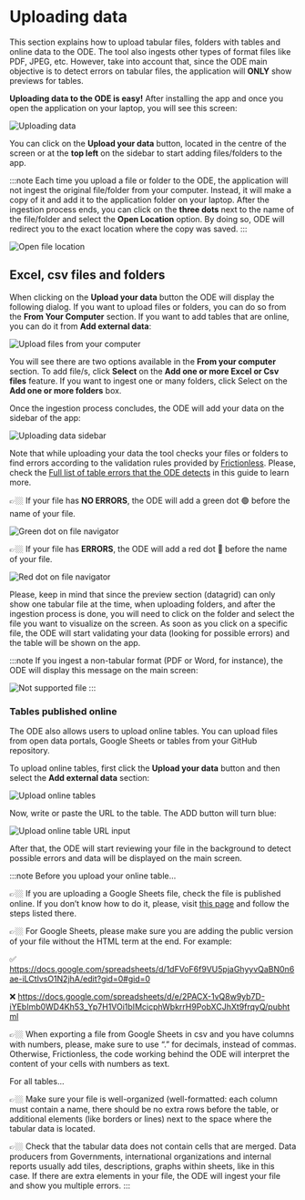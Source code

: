 # Uploading data

This section explains how to upload tabular files, folders with tables and online data to the ODE. The tool also ingests other types of format files like PDF, JPEG, etc. However, take into account that, since the ODE main objective is to detect errors on tabular files, the application will **ONLY** show previews for tables.

**Uploading data to the ODE is easy!** After installing the app and once you open the application on your laptop, you will see this screen:

![Uploading data](./assets/uploading-data/uploading-data.png)

You can click on the **Upload your data** button, located in the centre of the screen or at the **top left** on the sidebar to start adding files/folders to the app.

:::note
Each time you upload a file or folder to the ODE, the application will not ingest the original file/folder from your computer. Instead, it will make a copy of it and add it to the application folder on your laptop. After the ingestion process ends, you can click on the **three dots** next to the name of the file/folder and select the **Open Location** option. By doing so, ODE will redirect you to the exact location where the copy was saved.
:::

![Open file location](./assets/uploading-data/open-location.png)

## Excel, csv files and folders

When clicking on the **Upload your data** button the ODE will display the following dialog. If you want to upload files or folders, you can do so from the **From Your Computer** section. If you want to add tables that are online, you can do it from **Add external data**:

![Upload files from your computer](./assets/uploading-data/uploading-data-1.png)

You will see there are two options available in the **From your computer** section. To add file/s, click **Select** on the **Add one or more Excel or Csv files** feature. If you want to ingest one or many folders, click Select on the **Add one or more folders** box.

Once the ingestion process concludes, the ODE will add your data on the sidebar of the app:

![Uploading data sidebar](./assets/uploading-data/uploading-data-sidebar.png)

Note that while uploading your data the tool checks your files or folders to find errors according to the validation rules provided by [Frictionless](https://framework.frictionlessdata.io/). Please, check the [Full list of table errors that the ODE detects](/documentation/table-error-list) in this guide to learn more.

👉🏼 If your file has **NO ERRORS**, the ODE will add a green dot 🟢 before the name of your file.

![Green dot on file navigator](./assets/uploading-data/green-dot.png)

👉🏼 If your file has **ERRORS**, the ODE will add a red dot 🔴 before the name of your file.

![Red dot on file navigator](./assets/uploading-data/red-dot.png)

Please, keep in mind that since the preview section (datagrid) can only show one tabular file at the time, when uploading folders, and after the ingestion process is done, you will need to click on the folder and select the file you want to visualize on the screen. As soon as you click on a specific file, the ODE will start validating your data (looking for possible errors) and the table will be shown on the app.

:::note
If you ingest a non-tabular format (PDF or Word, for instance), the ODE will display this message on the main screen:

![Not supported file](./assets/uploading-data/not-supported-file.png)
:::

### Tables published online

The ODE also allows users to upload online tables. You can upload files from open data portals, Google Sheets or tables from your GitHub repository.

To upload online tables, first click the **Upload your data** button and then select the **Add external data** section:

![Upload online tables](./assets/uploading-data/tables-published-online.png)

Now, write or paste the URL to the table. The ADD button will turn blue:

![Upload online table URL input](./assets/uploading-data/tables-published-online-2.png)

After that, the ODE will start reviewing your file in the background to detect possible errors and data will be displayed on the main screen.

:::note
Before you upload your online table…

👉🏼 If you are uploading a Google Sheets file, check the file is published online. If you don’t know how to do it, please, visit [this page](https://support.google.com/docs/answer/183965?hl=en&co=GENIE.Platform%3DDesktop) and follow the steps listed there.

👉🏼 For Google Sheets, please make sure you are adding the public version of your file without the HTML term at the end. For example:

✅ https://docs.google.com/spreadsheets/d/1dFVoF6f9VU5pjaGhyyvQaBN0n6ae-iLCtlvsO1N2jhA/edit?gid=0#gid=0

❌ https://docs.google.com/spreadsheets/d/e/2PACX-1vQ8w9yb7D-iYEbImb0WD4Kh53_Yp7H1VOi1bIMcicphWbkrrH9PobXCJhXt9frqyQ/pubhtml

👉🏼 When exporting a file from Google Sheets in csv and you have columns with numbers, please, make sure to use “.” for decimals, instead of commas. Otherwise, Frictionless, the code working behind the ODE will interpret the content of your cells with numbers as text.

For all tables…

👉🏼 Make sure your file is well-organized (well-formatted: each column must contain a name, there should be no extra rows before the table, or additional elements (like borders or lines) next to the space where the tabular data is located.

👉🏼 Check that the tabular data does not contain cells that are merged. Data producers from Governments, international organizations and internal reports usually add tiles, descriptions, graphs within sheets, like in this case. If there are extra elements in your file, the ODE will ingest your file and show you multiple errors.
:::
